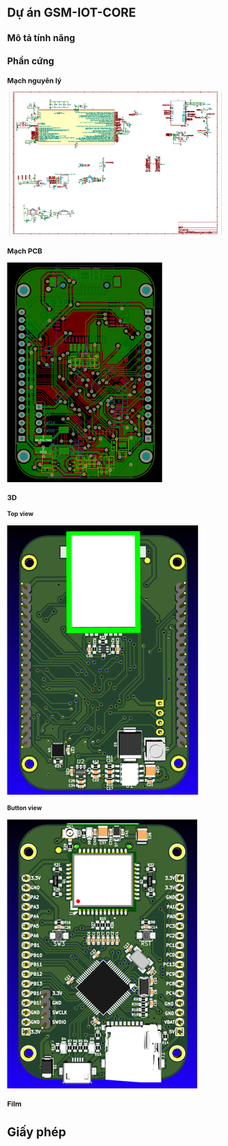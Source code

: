 ﻿# Dự án GSM-IOT-CORE

## Mô tả tính năng

## Phần cứng

### Mạch nguyên lý

[![GSM IOT CORE HW Schematic](assets/gsm-iot-core-hw-sch.png)](assets/gsm-iot-core-hw-sch.svg)

### Mạch PCB

[![GSM IOT CORE HW PCB](assets/gsm-iot-core-hw-pcb.png)](assets/gsm-iot-core-hw-pcb.svg)

### 3D
#### Top view
[![GSM IOT CORE HW 3D TOP PCB](assets/gsm-iot-core-hw-top-3d.png)](assets/gsm-iot-core-hw.stl)

#### Button view
[![GSM IOT CORE HW 3D TOP PCB](assets/gsm-iot-core-hw-button-3d.png)](assets/gsm-iot-core-hw.stl)

### Film

# Giấy phép
